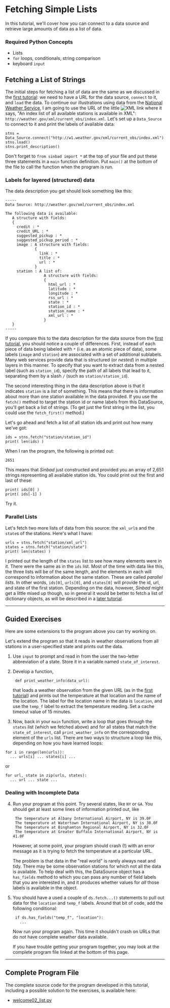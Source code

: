 # Fetching Simple Lists

In this tutorial, we'll cover how you can connect to a data source and retrieve large amounts of data as a list of data. 

### Required Python Concepts

* Lists
* `for` loops, conditionals, string comparison
* keyboard `input` 


## Fetching a List of Strings

The initial steps for fetching a list of data are the same as we discussed in the [first tutorial](welcome01.md): we need to have a URL for the data source, `connect` to it, and `load` the data. To continue our illustrations using data from the [National Weather Service](weather.gov/xml/current_obs/), I am going to use the URL of the little ![XML](http://weather.gov/images/xml.gif "XML") link where it says, "An index list of all available stations is available in XML": `http://weather.gov/xml/current_obs/index.xml`. Let's set up a `Data_Source` to connect to it and print the labels of available data: 

    stns = Data_Source.connect("http://w1.weather.gov/xml/current_obs/index.xml")
    stns.load()
    stns.print_description()

Don't forget to `from sinbad import *` at the top of your file and put these three statements in a `main` function definition. Put `main()` at the bottom of the file to call the function when the program is run.


### Labels for layered (structured) data

The data description you get should look something like this:

````
-----
Data Source: http://weather.gov/xml/current_obs/index.xml

The following data is available:
   A structure with fields:
   {
     credit : *
     credit_URL : *
     suggested_pickup : *
     suggested_pickup_period : *
     image : A structure with fields:
             {
               link : *
               title : *
               url : *
             }
     station : A list of:
                 A structure with fields:
                 {
                   html_url : *
                   latitude : *
                   longitude : *
                   rss_url : *
                   state : *
                   station_id : *
                   station_name : *
                   xml_url : *
                 }
   }
-----
````

If you compare this to the data description for the data source from the  [first tutorial](welcome01.md), you should notice a couple of differences. First, instead of each piece of data being labeled with `*` (i.e. as an atomic piece of data), some labels (`image` and `station`) are associated with a set of additional sublabels. Many web services provide data that is structured (or _nested_) in multiple layers in this manner. To specify that you want to extract data from a nested label (such as `station_id`), specify the path of all labels that lead to it, separating them by a slash `/` (such as `station/station_id`).

The second interesting thing in the data description above is that it indicates `station` is a _list_ of something. This means that there is information about more than one station available in the data provided. If you use the `fetch()` method to target the station id or name labels from this DataSource, you'll get back a list of strings. (To get just the first string in the list, you could use the `fetch_first()` method.)

Let's go ahead and fetch a list of all station ids and print out how many we've got:

    ids = stns.fetch("station/station_id")
    print( len(ids) )

When I ran the program, the following is printed out:

    2651
    
This means that *Sinbad* just constructed and provided you an array of 2,651 strings representing all available station ids. You could print out the first and last of these:

    print( ids[0] )
    print( ids[-1] )

Try it.

### Parallel Lists

Let's fetch two more lists of data from this source: the `xml_url`s and the `state`s of the stations. Here's what I have:

    urls = stns.fetch("station/xml_url")
    states = stns.fetch("station/state")
    print( len(states) )
  
I printed out the length of the `states` list to see how many elements were in it. There were the same as in the `ids` list. Most of the time with data like this, the three lists will be of the same length, and the elements in each will correspond to information about the same station. These are called _parallel lists_. In other words, `ids[0]`, `urls[0]`, and `states[0]` will provide the id, url, and state of the first station. Depending on the data, however, *Sinbad* might get a little mixed up though, so in general it would be better to fetch a list of dictionary objects, as will be described in a [later tutorial](welcome03-objs.md).



----

## Guided Exercises

Here are some extensions to the program above you can try working on.

Let's extend the program so that it reads in weather observations from all stations in a user-specified state and prints out the data.

1. Use `input` to prompt and read in from the user the two-letter abbreviation of a state. Store it in a variable named `state_of_interest`.

2. Develop a function,

        def print_weather_info(data_url):

   that loads a weather observation from the given URL (as in the [first tutorial](welcome01.md)) and prints out the temperature at that location and the name of the location. The label for the location name in the data is `location`, and use the `temp_f` label to extract the temperature reading. Set a cache timeout value of 15 minutes.

3. Now, back in your `main` function, write a loop that goes through the `states` list (which we fetched above) and for all states that match the `state_of_interest`, call `print_weather_info` on the corresponding element of the `urls` list. There are two ways to structure a loop like this, depending on how you have learned loops:

````
for i in range(len(urls)):
  ... urls[i] ... states[i] ...
````

or

````
for url, state in zip(urls, states):
  ... url ... state ...
````


   ### Dealing with Incomplete Data

4. Run your program at this point. Try several states, like `NY` or `GA`. You should get at least some lines of information printed out, like

        The temperature at Albany International Airport, NY is 39.0F
        The temperature at Watertown International Airport, NY is 38.0F
        The temperature at Binghamton Regional Airport, NY is 32.0F
        The temperature at Greater Buffalo International Airport, NY is 41.0F

   However, at some point, your program should crash (!) with an error message as it is trying to fetch the temperature at a particular URL. 
   
   The problem is that data in the "real world" is rarely always neat and tidy. There may be some observation stations for which not all the data is available. To help deal with this, the DataSource object has a `has_fields` method to which you can pass any number of field labels that you are interested in, and it produces whether values for _all_ those labels is available in the object. 

5. You should have a used a couple of `ds.fetch...()` statements to pull out data for the `location` and `temp_f` labels. Around that bit of code, add the following conditional:

        if ds.has_fields("temp_f", "location"):
          ...
        

   Now run your program again. This time it shouldn't crash on URLs that do not have complete weather data available.
   
   If you have trouble getting your program together, you may look at the complete program file linked at the bottom of this page.


----

## Complete Program File

The complete source code for the program developed in this tutorial, including a possible solution to the exercises, is available here:

* [welcome02_list.py](https://github.com/berry-cs/sinbad/raw/master/tutorials/python/welcome02_list.py) 
